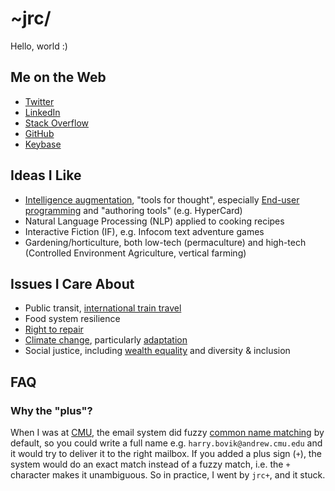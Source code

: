 # ~jrc/

Hello, world :)

## Me on the Web

* [Twitter](https://twitter.com/jrcplus)
* [LinkedIn](https://www.linkedin.com/in/johnrchang)
* [Stack Overflow](http://stackoverflow.com/users/594211/jrc)
* [GitHub](https://github.com/jrc)
* [Keybase](https://keybase.io/jrc)

## Ideas I Like

* [Intelligence augmentation](https://en.wikipedia.org/wiki/Douglas_Engelbart), "tools for thought", especially [End-user programming](https://en.wikipedia.org/wiki/End-user_development) and "authoring tools" (e.g. HyperCard)
* Natural Language Processing (NLP) applied to cooking recipes
* Interactive Fiction (IF), e.g. Infocom text adventure games
* Gardening/horticulture, both low-tech (permaculture) and high-tech (Controlled Environment Agriculture, vertical farming)

## Issues I Care About

* Public transit, [international train travel](https://back-on-track.eu/)
* Food system resilience
* [Right to repair](https://repair.eu/)
* [Climate change](https://350.org/), particularly [adaptation](https://www.collapselabs.org/)
* Social justice, including [wealth equality](https://medium.com/@AnandWrites/the-thriving-world-the-wilting-world-and-you-209ffc24ab90) and diversity & inclusion

## FAQ

### Why the "plus"?

When I was at [CMU](https://www.cmu.edu/), the email system did fuzzy [common name matching](https://web.archive.org/web/20000914184801/http://www.cmu.edu/computing/documentation/unix/cmuedu.html) by default, so you could write a full name e.g. `harry.bovik@andrew.cmu.edu` and it would try to deliver it to the right mailbox. If you added a plus sign (`+`), the system would do an exact match instead of a fuzzy match, i.e. the `+` character makes it unambiguous. So in practice, I went by `jrc+`, and it stuck.
